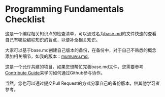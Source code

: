 # Programming Fundamentals Checklist



这是一个编程相关知识点的检查清单，可以通过名为[base.md](https://github.com/vwumumu/programming-fundamentals-checklist/blob/main/base.md)的文件快速的查看自己有哪些编程知识的盲点，以便补全相关知识。

大家可以基于base.md创建自己版本的备份，在备份中，对于自己不熟悉的概念添加相关细节，如我的版本：[mumuwu.md](https://github.com/vwumumu/programming-fundamentals-checklist/blob/main/mumuwu.md)。



这是一个允许共建的项目，如果您想帮忙完善base.md文件，您需要参考[Contribute Guide](https://github.com/white-belt-keep-crawling/programming-fundamentals-checklist/blob/main/contribute-guide.md)来学习如何通过Github参与协作。



当然，您也可以通过提交Pull Request的方式分享自己的备份版本，供其他学习者参考。
